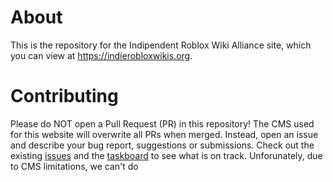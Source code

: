 # About 
This is the repository for the Indipendent Roblox Wiki Alliance site, which you can view at https://indierobloxwikis.org. 

# Contributing 
Please do NOT open a Pull Request (PR) in this repository! The CMS used for this website will overwrite all PRs when merged. Instead, open an issue and describe your bug report, suggestions or submissions. 
Check out the existing [issues](https://github.com/Roblox-Indie-Wikis/irwa-website/issues) and the [taskboard](https://github.com/orgs/Roblox-Indie-Wikis/projects/1) to see what is on track. Unforunately, due to CMS limitations, we can't do 
